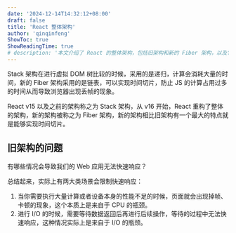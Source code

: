```yaml
---
date: '2024-12-14T14:32:12+08:00'
draft: false
title: 'React 整体架构'
author: 'qinqinfeng'
ShowToc: true
ShowReadingTime: true
# description: '本文介绍了 React 的整体架构，包括旧架构和新的 Fiber 架构，以及它们在性能上的差异。'
---
```


Stack 架构在进行虚拟 DOM 树比较的时候，采用的是递归，计算会消耗大量的时间，新的 Fiber 架构采用的是链表，可以实现时间切片，防止 JS 的计算占用过多的时间从而导致浏览器出现丢帧的现象。

React v15 以及之前的架构称之为 Stack 架构，从 v16 开始，React 重构了整体的架构，新的架构被称之为 Fiber 架构，新的架构相比旧架构有一个最大的特点就是能够实现时间切片。

## 旧架构的问题

有哪些情况会导致我们的 Web 应用无法快速响应？

总结起来，实际上有两大类场景会限制快速响应：

1. 当你需要执行大量计算或者设备本身的性能不足的时候，页面就会出现掉帧、卡顿的现象，这个本质上是来自于 CPU 的瓶颈。
2. 进行 I/O 的时候，需要等待数据返回后再进行后续操作，等待的过程中无法快速响应，这种情况实际上是来自于 I/O 的瓶颈。
